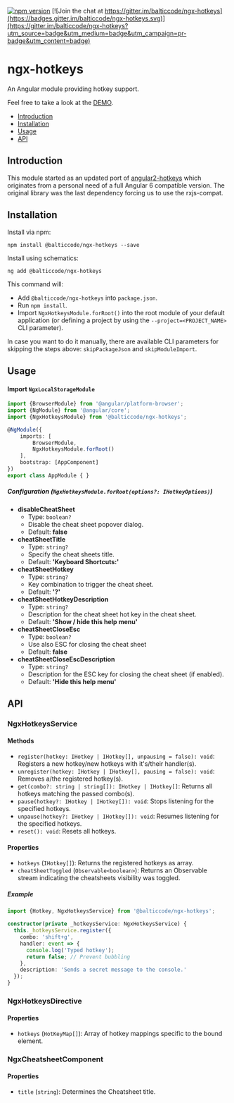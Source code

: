 [![npm version](https://img.shields.io/npm/v/@balticcode/ngx-hotkeys.svg)](https://www.npmjs.com/package/@balticcode/ngx-hotkeys) [![Join the chat at https://gitter.im/balticcode/ngx-hotkeys](https://badges.gitter.im/balticcode/ngx-hotkeys.svg)](https://gitter.im/balticcode/ngx-hotkeys?utm_source=badge&utm_medium=badge&utm_campaign=pr-badge&utm_content=badge)
# ngx-hotkeys

An Angular module providing hotkey support.

Feel free to take a look at the [DEMO](https://balticcode.github.io/ngx-hotkeys/).

* [Introduction](#introduction)
* [Installation](#installation)
* [Usage](#usage)
* [API](#api)

## Introduction
This module started as an updated port of [angular2-hotkeys](https://github.com/brtnshrdr/angular2-hotkeys) which originates from a personal need of a full Angular 6 compatible version. The original library was the last dependency forcing us to use the rxjs-compat.

## Installation
Install via npm:
```
npm install @balticcode/ngx-hotkeys --save
```

Install using schematics:
```
ng add @balticcode/ngx-hotkeys
```
This command will:

- Add `@balticcode/ngx-hotkeys` into `package.json`.
- Run `npm install`.
- Import `NgxHotkeysModule.forRoot()` into the root module of your default application (or defining a project by using the `--project=<PROJECT_NAME>` CLI parameter).

In case you want to do it manually, there are available CLI parameters for skipping the steps above: `skipPackageJson` and `skipModuleImport`.

## Usage

#### Import `NgxLocalStorageModule`

```ts
import {BrowserModule} from '@angular/platform-browser';
import {NgModule} from '@angular/core';
import {NgxHotkeysModule} from '@balticcode/ngx-hotkeys';

@NgModule({
    imports: [
        BrowserModule,
        NgxHotkeysModule.forRoot()
    ],
    bootstrap: [AppComponent]
})
export class AppModule { }
```
##### Configuration (`NgxHotkeysModule.forRoot(options?: IHotkeyOptions)`)

* __disableCheatSheet__
  * Type: `boolean?`
  * Disable the cheat sheet popover dialog.
  * Default: __false__
* __cheatSheetTitle__
  * Type: `string?`
  * Specify the cheat sheets title.
  * Default: __'Keyboard Shortcuts:'__
* __cheatSheetHotkey__
  * Type: `string?`
  * Key combination to trigger the cheat sheet.
  * Default: __'?'__
* __cheatSheetHotkeyDescription__
  * Type: `string?`
  * Description for the cheat sheet hot key in the cheat sheet.
  * Default: __'Show / hide this help menu'__
* __cheatSheetCloseEsc__
  * Type: `boolean?`
  * Use also ESC for closing the cheat sheet
  * Default: __false__
* __cheatSheetCloseEscDescription__
  * Type: `string?`
  * Description for the ESC key for closing the cheat sheet (if enabled).
  * Default: __'Hide this help menu'__
  
## API

### NgxHotkeysService

#### Methods

- `register(hotkey: IHotkey | IHotkey[], unpausing = false): void`: Registers a new hotkey/new hotkeys with it's/their handler(s).
- `unregister(hotkey: IHotkey | IHotkey[], pausing = false): void`: Removes a/the registered hotkey(s). 
- `get(combo?: string | string[]): IHotkey | IHotkey[]`: Returns all hotkeys matching the passed combo(s).
- `pause(hotkey?: IHotkey | IHotkey[]): void`: Stops listening for the specified hotkeys.
- `unpause(hotkey?: IHotkey | IHotkey[]): void`: Resumes listening for the specified hotkeys.
- `reset(): void`: Resets all hotkeys.

#### Properties

- `hotkeys` (`IHotkey[]`): Returns the registered hotkeys as array.
- `cheatSheetToggled` (`Observable<boolean>`): Returns an Observable stream indicating the cheatsheets visibility was toggled.

##### Example

```ts
import {Hotkey, NgxHotkeysService} from '@balticcode/ngx-hotkeys';

constructor(private _hotkeysService: NgxHotkeysService) {
  this._hotkeysService.register({
    combo: 'shift+g',
    handler: event => {
      console.log('Typed hotkey');
      return false; // Prevent bubbling
    },
    description: 'Sends a secret message to the console.'
  });
}
```

### NgxHotkeysDirective

#### Properties

- `hotkeys` (`HotKeyMap[]`): Array of hotkey mappings specific to the bound element.

### NgxCheatsheetComponent

#### Properties

- `title` (`string`): Determines the Cheatsheet title.
